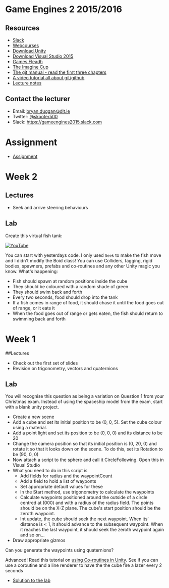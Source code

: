 # Game Engines 2 2015/2016

## Resources
* [Slack](http://gameengines2015.slack.com)
* [Webcourses](http://dit.ie/webcourses)
* [Download Unity](http://processing.org)
* [Download Visual Studio 2015](http://processing.org/reference/)
* [Games Fleadh](http://www.gamesfleadh.ie/)
* [The Imagine Cup](https://www.imaginecup.com/)
* [The git manual - read the first three chapters](http://git-scm.com/documentation)
* [A video tutorial all about git/github](https://www.youtube.com/watch?v=p_PGUltnB6w)
* [Lecture notes](https://onedrive.live.com/redir?resid=AB603D769EDBF24E!210396&authkey=!AAb-R5vP9R9enWo&ithint=folder%2cpptx)

## Contact the lecturer
* Email: bryan.duggan@dit.ie
* Twitter: [@skooter500](http://twitter.com/skooter500)
* Slack: https://gameengines2015.slack.com

# Assignment
- [Assignment](assignment.md)

# Week 2
## Lectures
- Seek and arrive steering behaviours

## Lab

Create this virtual fish tank:

[![YouTube](http://img.youtube.com/vi/Yjm4cLNLNq0/0.jpg)](https://www.youtube.com/watch?v=Yjm4cLNLNq0)

You can start with yesterdays code. I only used ```Seek``` to make the fish move and I didn't modify the Boid class! You can use Colliders, tagging, rigid bodies, spawners, prefabs and co-routines and any other Unity magic you know. What's happening:

- Fish should spawn at random positions inside the cube
- They should be coloured with a random shade of green 
- They should swim back and forth
- Every two seconds, food should drop into the tank
- If a fish comes in range of food, it should chase it until the food goes out of range, or it eats it
- When the food goes out of range or gets eaten, the fish should return to swimming back and forth

# Week 1

##Lectures
- Check out the first set of slides
- Revision on trigonometry, vectors and quaternions 

## Lab

You will recognise this question as being a variation on Question 1 from your Christmas exam. Instead of using the spaceship model from the exam, start with a blank unity project. 

- Create a new scene
- Add a cube and set its initial position to be (0, 0, 5). Set the cube colour using a material.
- Add a point light and set its position to be (0, 0, 0) and its distance to be 20
- Change the camera position so that its initial position is (0, 20, 0) and rotate it so that it looks down on the scene. To do this, set its Rotation to be (90, 0, 0)
- Now attach a script to the sphere and call it CircleFollowing. Open this in Visual Studio
- What you need to do in this script is 
	- Add fields for radius and the waypointCount
	- Add a field to hold a list of wayponts
	- Set appropriate default values for these  
	- In the Start method, use trigonometry to calculate the waypoints
	- Calculate waypoints positioned around the outside of a circle centred at (000) and with a radius of the radius field. The points should be on the X-Z plane. The cube's start position should be the zeroth waypoint. 
	- Int update, the cube should seek the next waypoint. When its’ distance is < 1, it should advance to the subsequent waypoint. When it reaches the last waypoint, it should seek the zeroth waypoint again and so on… 
- Draw appropriate gizmos

Can you generate the waypoints using quaternions?

Advanced! Read this tutorial on [using Co-routines in Unity](http://docs.unity3d.com/Manual/Coroutines.html). See if you can use a coroutine and a line renderer to have the the cube fire a lazer every 2 seconds 

- [Solution to the lab](unity/SimplePathFollowing)